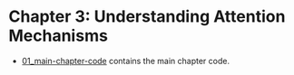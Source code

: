 # Chapter 3: Understanding Attention Mechanisms

- [01_main-chapter-code](01_main-chapter-code) contains the main chapter code.